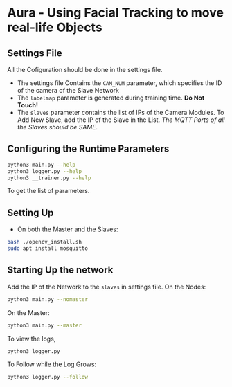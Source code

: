 # Aura - Using Facial Tracking to move real-life Objects

## Settings File
All the Cofiguration should be done in the settings file.
- The settings file Contains the `CAM_NUM` parameter, which specifies the ID of the camera of the Slave Network
- The `labelmap` parameter is generated during training time. **Do Not Touch!**
- The `slaves` parameter contains the list of IPs of the Camera Modules. To Add New Slave, add the IP of the Slave in the List.
  *The MQTT Ports of all the Slaves should be SAME.*

## Configuring the Runtime Parameters
``` bash
python3 main.py --help
python3 logger.py --help
python3 __trainer.py --help
```
To get the list of parameters.

## Setting Up
-  On both the Master and the Slaves:
```bash
bash ./opencv_install.sh
sudo apt install mosquitto
```

## Starting Up the network
Add the IP of the Network to the `slaves` in settings file.
On the Nodes:
```bash
python3 main.py --nomaster
```
On the Master:
```bash
python3 main.py --master
```

To view the logs,
```bash
python3 logger.py
```
To Follow while the Log Grows:
```bash
python3 logger.py --follow
```
